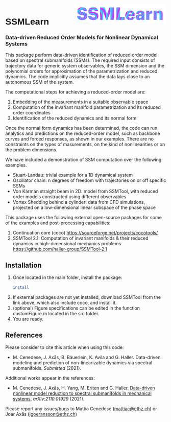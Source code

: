 <img src="docs/images/SSMLearnLogo.jpg" width="290" align="right">

<h1 style="font-family:Helvetica;" align="left">
    SSMLearn
</h1>

### Data-driven Reduced Order Models for Nonlinear Dynamical Systems

This package perform data-driven identification of reduced order model based on spectral submanifolds (SSMs). The required input consists of trajectory data for generic system observables, the SSM dimension and the polynomial orders for approximation of the parametrization and reduced dynamics. The code implicitly assumes that the data lays close to an autonomous SSM of the system.

The computational steps for achieving a reduced-order model are:

1. Embedding of the measurements in a suitable observable space
2. Computation of the invariant manifold parametrization and its reduced order coordinates
3. Identification of the reduced dynamics and its normal form

Once the normal form dynamics has been determined, the code can run analytics and predictions on the reduced-order model, such as backbone curves and forced responses, as shown in our examples. There are no constraints on the types of masurements, on the kind of nonlinearities or on the problem dimensions.

We have included a demonstration of SSM computation over the following examples.

- Stuart-Landau: trivial example for a 1D dynamical system
- Oscillator chain: n degrees of freedom with trajectories on or off specific SSMs
- Von Kármán straight beam in 2D: model from SSMTool, with reduced order models constructed using different observables
- Vortex Shedding behind a cylinder: data from CFD simulations, projected on a low-dimensional linear subspace of the phase space

This package uses the following external open-source packages for some of the examples and post-processing capabilities:

1. Continuation core (coco) https://sourceforge.net/projects/cocotools/
2. SSMTool 2.1: Computation of invariant manifolds & their reduced dynamics in high-dimensional mechanics problems https://github.com/haller-group/SSMTool-2.1

## Installation
1. Once located in the main folder, install the package:  
    ```sh
    install
    ```
2. If external packages are not yet installed, download SSMTool from the link above, which also include coco, and install it. 
3. (optional) Figure specifications can be edited in the function customFigure.m located in the src folder.
4. You are ready.

## References
Please consider to cite this article when using this code:

- M. Cenedese, J. Axås, B. Bäuerlein, K. Avila and G. Haller. Data-driven modeling and prediction of non-linearizable dynamics via spectral submanifolds. *Submitted* (2021).

Additional works appear in the references:

- M. Cenedese, J. Axås, H. Yang, M. Eriten and G. Haller. [Data-driven nonlinear model reduction to spectral submanifolds in mechanical systems](https://arxiv.org/pdf/2110.01929.pdf),  *arXiv:2110.01929* (2021). 

Please report any issues/bugs to Mattia Cenedese (mattiac@ethz.ch) or Joar Axås (jgoeransson@ethz.ch)
